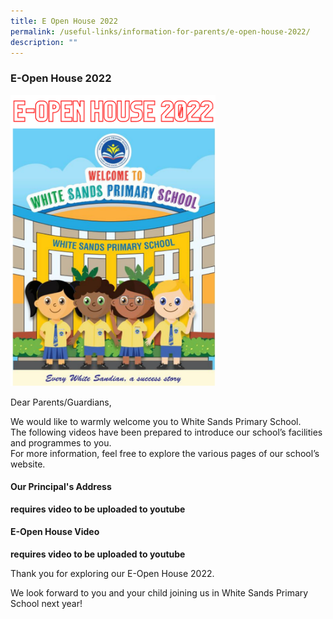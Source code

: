 ```yaml
---
title: E Open House 2022
permalink: /useful-links/information-for-parents/e-open-house-2022/
description: ""
---
```


### **E-Open House 2022**

<img src="/images/eopenhouse.png" style="width:65%">

Dear Parents/Guardians,

We would like to warmly welcome you to White Sands Primary School.<br>
The following videos have been prepared to introduce our school’s facilities and programmes to you.<br>
For more information, feel free to explore the various pages of our school’s website.

#### **Our Principal's Address**

**requires video to be uploaded to youtube**

#### **E-Open House Video**

**requires video to be uploaded to youtube**

Thank you for exploring our E-Open House 2022.

We look forward to you and your child joining us in White Sands Primary School next year!